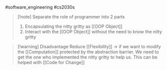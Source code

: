 #software_engineering #cs2030s 
>[!note] Separate the role of programmer into 2 parts
>1. Encapsulating the nitty gritty as [[OOP Object]]
>2. Interact with the [[OOP Object]] without the need to know the nitty gritty

>[!warning] Disadvantage
>Reduce [[Flexibility]] -> if we want to modify the [[Computation]] protected by the abstraction barrier. We need to get the one who implemented the nitty gritty to help us. This can be helped with [[Code for Change]]

